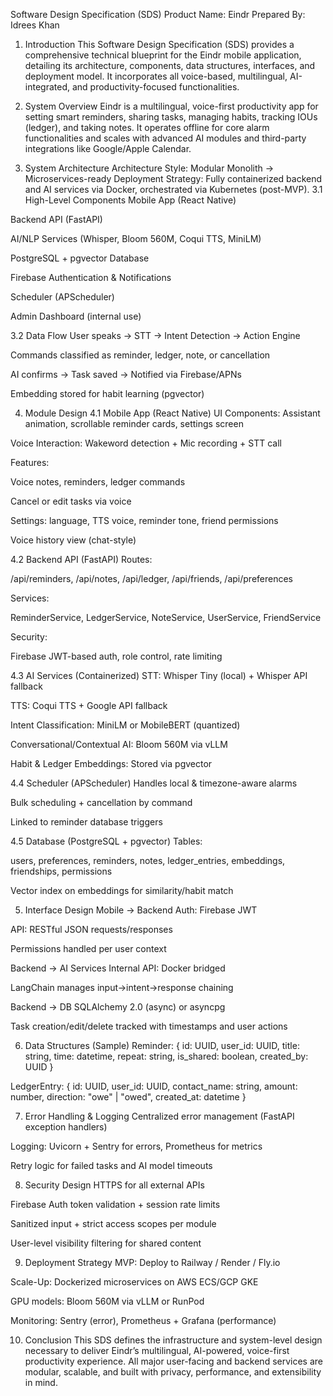 Software Design Specification (SDS)
Product Name: Eindr 
Prepared By: Idrees Khan

1. Introduction
This Software Design Specification (SDS) provides a comprehensive technical blueprint for the Eindr mobile application, detailing its architecture, components, data structures, interfaces, and deployment model. It incorporates all voice-based, multilingual, AI-integrated, and productivity-focused functionalities.

2. System Overview
Eindr is a multilingual, voice-first productivity app for setting smart reminders, sharing tasks, managing habits, tracking IOUs (ledger), and taking notes. It operates offline for core alarm functionalities and scales with advanced AI modules and third-party integrations like Google/Apple Calendar.

3. System Architecture
Architecture Style: Modular Monolith → Microservices-ready
 Deployment Strategy: Fully containerized backend and AI services via Docker, orchestrated via Kubernetes (post-MVP).
3.1 High-Level Components
Mobile App (React Native)

Backend API (FastAPI)

AI/NLP Services (Whisper, Bloom 560M, Coqui TTS, MiniLM)

PostgreSQL + pgvector Database

Firebase Authentication & Notifications

Scheduler (APScheduler)

Admin Dashboard (internal use)

3.2 Data Flow
User speaks → STT → Intent Detection → Action Engine

Commands classified as reminder, ledger, note, or cancellation

AI confirms → Task saved → Notified via Firebase/APNs

Embedding stored for habit learning (pgvector)


4. Module Design
4.1 Mobile App (React Native)
UI Components: Assistant animation, scrollable reminder cards, settings screen

Voice Interaction: Wakeword detection + Mic recording + STT call

Features:

Voice notes, reminders, ledger commands

Cancel or edit tasks via voice

Settings: language, TTS voice, reminder tone, friend permissions

Voice history view (chat-style)

4.2 Backend API (FastAPI)
Routes:

/api/reminders, /api/notes, /api/ledger, /api/friends, /api/preferences

Services:

ReminderService, LedgerService, NoteService, UserService, FriendService

Security:

Firebase JWT-based auth, role control, rate limiting

4.3 AI Services (Containerized)
STT: Whisper Tiny (local) + Whisper API fallback

TTS: Coqui TTS + Google API fallback

Intent Classification: MiniLM or MobileBERT (quantized)

Conversational/Contextual AI: Bloom 560M via vLLM

Habit & Ledger Embeddings: Stored via pgvector

4.4 Scheduler (APScheduler)
Handles local & timezone-aware alarms

Bulk scheduling + cancellation by command

Linked to reminder database triggers

4.5 Database (PostgreSQL + pgvector)
Tables:

users, preferences, reminders, notes, ledger\_entries, embeddings, friendships, permissions

Vector index on embeddings for similarity/habit match


5. Interface Design
Mobile → Backend
Auth: Firebase JWT

API: RESTful JSON requests/responses

Permissions handled per user context

Backend → AI Services
Internal API: Docker bridged

LangChain manages input→intent→response chaining

Backend → DB
SQLAlchemy 2.0 (async) or asyncpg

Task creation/edit/delete tracked with timestamps and user actions


6. Data Structures (Sample)
Reminder: {
 id: UUID,
 user\_id: UUID,
 title: string,
 time: datetime,
 repeat: string,
 is\_shared: boolean,
 created\_by: UUID
}

LedgerEntry: {
 id: UUID,
 user\_id: UUID,
 contact\_name: string,
 amount: number,
 direction: "owe" | "owed",
 created\_at: datetime
}


7. Error Handling & Logging
Centralized error management (FastAPI exception handlers)

Logging: Uvicorn + Sentry for errors, Prometheus for metrics

Retry logic for failed tasks and AI model timeouts


8. Security Design
HTTPS for all external APIs

Firebase Auth token validation + session rate limits

Sanitized input + strict access scopes per module

User-level visibility filtering for shared content


9. Deployment Strategy
MVP: Deploy to Railway / Render / Fly.io

Scale-Up: Dockerized microservices on AWS ECS/GCP GKE

GPU models: Bloom 560M via vLLM or RunPod

Monitoring: Sentry (error), Prometheus + Grafana (performance)


10. Conclusion
This SDS defines the infrastructure and system-level design necessary to deliver Eindr’s multilingual, AI-powered, voice-first productivity experience. All major user-facing and backend services are modular, scalable, and built with privacy, performance, and extensibility in mind.
